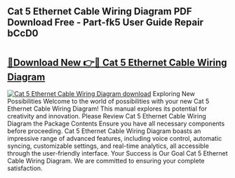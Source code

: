 ## Cat 5 Ethernet Cable Wiring Diagram PDF Download Free - Part-fk5 User Guide Repair bCcD0

# <h2><a href="http://dfszeu.blite.top/?on=Cat+5+Ethernet+Cable+Wiring+Diagram">🔗Download New 👉🔴 Cat 5 Ethernet Cable Wiring Diagram</a></h2>

[![Cat 5 Ethernet Cable Wiring Diagram download](https://i.imgur.com/lujVjoI.png)](http://dfszeu.blite.top/?on=Cat+5+Ethernet+Cable+Wiring+Diagram)
Exploring New Possibilities Welcome to the world of possibilities with your new Cat 5 Ethernet Cable Wiring Diagram! This manual explores its potential for creativity and innovation. Please Review Cat 5 Ethernet Cable Wiring Diagram the Package Contents Ensure you have all necessary components before proceeding. Cat 5 Ethernet Cable Wiring Diagram boasts an impressive range of advanced features, including voice control, automatic syncing, customizable settings, and real-time analytics, all accessible through the user-friendly interface. Your Success is Our Goal Cat 5 Ethernet Cable Wiring Diagram. We are committed to ensuring your complete satisfaction.
